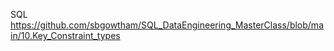 
SQL
https://github.com/sbgowtham/SQL_DataEngineering_MasterClass/blob/main/10.Key_Constraint_types
